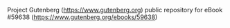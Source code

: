 Project Gutenberg (https://www.gutenberg.org) public repository for
eBook #59638 (https://www.gutenberg.org/ebooks/59638)
